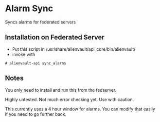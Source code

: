 Alarm Sync
=============
Syncs alarms for federated servers

Installation on Federated Server
-------

* Put this script in /usr/share/alienvault/api_core/bin/alienvault/
* invoke with
```system
# alienvault-api sync_alarms
```

Notes
----
You only need to install and run this from the fedserver. 

Highly untested.  Not much error checking yet. Use with caution.

This currently uses a 4 hour window for alarms.  You can modify that easily if you need to go further back.
